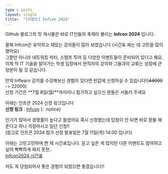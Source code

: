 ```yaml
---
type : posts
layout: single
title:  "[이벤트] Infcon 2024"
---
```


Github 블로그의 첫 게시물은 바로 IT인들의 축제라 불리는 **Infcon 2024** 입니다.

올해 Infcon은 유익하고 재밌는 강의들이 많아 보였습니다 (시간표 짜는 데 고민을 많이 했어요)  
그뿐만 아니라 네트워킹 파티, 스탬프 투어 등 다양한 이벤트들이 준비되어 있다고 해요.  
이제 막 IT 기술을 알아가는 학생 입장에서 현직자의 강의와 그들과의 교류는 성장에 큰 양분이 될 것 같습니다.

만약 Inflearn 강의를 수강해보신 경험이 있다면 반값에 신청하실 수 있습니다!(~~44000~~ -> 22000)  
신청 기간은 **7월 8일(월)**까지이니 참가하고 싶으신 분들은 서둘러 주세요

아래는 인프콘 2024 신청 링크입니다  
**신청 링크** : [Infcon](https://www.inflearn.com/course/offline/%EC%9D%B8%ED%94%84%EC%BD%98-2024)
{: .notice}

인기가 많아서 경쟁률이 높다고 들었어요 혹시 신청했는데 당첨이 안 되면 바로 환불 해준다고 하니 걱정마시고 일단 신청!!  
(참고로 인프콘 2024 참가 선정 발표일은 7월 11일(목) 14:00 입니다)

아래는 고민고민하며 짠 제 시간표입니다. 듣고 싶은 게 많지만 다른 이벤트도 참여하고 싶어 빡빡하게 짜지 못한..  
[Infcon2024 시간표](https://www.inflearn.com/conf/infcon-2024/share?year=2024&id=1424823&hash=kiosuke1215%409d8432e4&name=kiosuke1215)

저도 꼭 당첨되어서 좋은 경험이 되었으면 좋겠습니다!!
